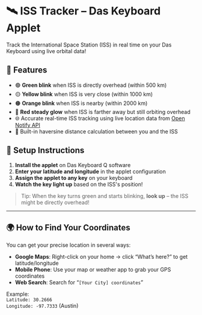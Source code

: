 # 🛰️ ISS Tracker – Das Keyboard Applet

Track the International Space Station (ISS) in real time on your Das Keyboard using live orbital data!

## 🚀 Features

- 🟢 **Green blink** when ISS is directly overhead (within 500 km)
- 🟡 **Yellow blink** when ISS is very close (within 1000 km)
- 🟠 **Orange blink** when ISS is nearby (within 2000 km)
- 🔴 **Red steady glow** when ISS is farther away but still orbiting overhead
- 🌐 Accurate real-time ISS tracking using live location data from [Open Notify API](http://api.open-notify.org/iss-now.json)
- 🧠 Built-in haversine distance calculation between you and the ISS

## 🧭 Setup Instructions

1. **Install the applet** on Das Keyboard Q software
2. **Enter your latitude and longitude** in the applet configuration
3. **Assign the applet to any key** on your keyboard
4. **Watch the key light up** based on the ISS's position!

> Tip: When the key turns green and starts blinking, **look up** – the ISS might be directly overhead!

---

## 🌍 How to Find Your Coordinates

You can get your precise location in several ways:

- **Google Maps**: Right-click on your home → click “What’s here?” to get latitude/longitude
- **Mobile Phone**: Use your map or weather app to grab your GPS coordinates
- **Web Search**: Search for “`[Your City] coordinates`”

Example:  
`Latitude: 30.2666`  
`Longitude: -97.7333` (Austin)
